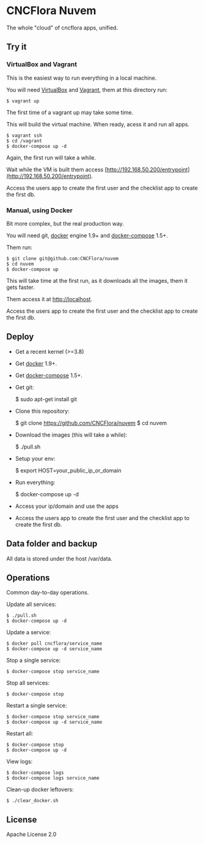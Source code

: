 # CNCFlora Nuvem

The whole "cloud" of cncflora apps, unified.

## Try it

### VirtualBox and Vagrant

This is the easiest way to run everything in a local machine.

You will need [VirtualBox](http://virtualbox.org) and [Vagrant](http://www.vagrantup.com/), them at this directory run:

    $ vagrant up

The first time of a vagrant up may take some time.

This will build the virtual machine. When ready, acess it and run all apps.

    $ vagrant ssh
    $ cd /vagrant
    $ docker-compose up -d

Again, the first run will take a while.

Wait while the VM is built them access [http://192.168.50.200/entrypoint](http://192.168.50.200/entrypoint).

Access the users app to create the first user and the checklist app to create the first db.

### Manual, using Docker

Bit more complex, but the real production way.

You will need git, [docker](http://docker.io) engine 1.9+ and [docker-compose](https://docs.docker.com/compose/install/) 1.5+.

Them run:
    
    $ git clone git@github.com:CNCFlora/nuvem
    $ cd nuvem
    $ docker-compose up

This will take time at the first run, as it downloads all the images, them it gets faster.

Them access it at [http://localhost](http://localhost). 

Access the users app to create the first user and the checklist app to create the first db.
 
## Deploy

- Get a recent kernel (>=3.8)
- Get [docker](https://docs.docker.com/installation/) 1.9+.
- Get [docker-compose](https://docs.docker.com/compose/install/) 1.5+.
- Get git:

    $ sudo apt-get install git

- Clone this repository:

    $ git clone https://github.com/CNCFlora/nuvem
    $ cd nuvem

- Download the images (this will take a while):

    $ ./pull.sh

- Setup your env:

    $ export HOST=your_public_ip_or_domain

- Run everything:

   $ docker-compose up -d

- Access your ip/domain and use the apps
- Access the users app to create the first user and the checklist app to create the first db.

## Data folder and backup

All data is stored under the host /var/data.

## Operations

Common day-to-day operations.

Update all services:

    $ ./pull.sh
    $ docker-compose up -d

Update a service:

    $ docker pull cncflora/service_name
    $ docker-compose up -d service_name

Stop a single service:

    $ docker-compose stop service_name

Stop all services:

    $ docker-compose stop

Restart a single service:

    $ docker-compose stop service_name
    $ docker-compose up -d service_name

Restart all:

    $ docker-compose stop
    $ docker-compose up -d

View logs:

    $ docker-compose logs
    $ docker-compose logs service_name

Clean-up docker leftovers:

    $ ./clear_docker.sh

## License

Apache License 2.0


